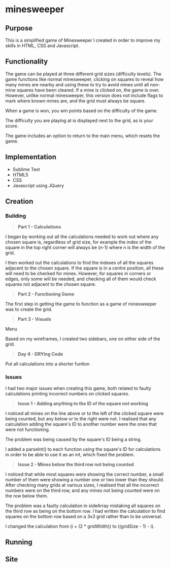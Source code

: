 # minesweeper

## Purpose

This is a simplified game of Minesweeper I created in order to improve my skills in HTML, CSS and Javascript.

## Functionality

The game can be played at three different grid sizes (difficulty levels). The game functions like normal minesweeper, clicking on squares to reveal how many mines are nearby and using these to try to avoid mines until all non-mine squares have been cleared. If a mine is clicked on, the game is over. However, unlike normal minesweeper, this version does not include flags to mark where known mines are, and the grid must always be square.

When a game is won, you win points based on the difficulty of the game.

The difficulty you are playing at is displayed next to the grid, as is your score.

The game includes an option to return to the main menu, which resets the game.

## Implementation

* Sublime Text
* HTML5
* CSS
* Javascript using JQuery

## Creation
### Building

>**Part 1 - Calculations**

I began by working out all the calculations needed to work out where any chosen square is, regardless of grid size, for example the index of the square in the top right corner will always be (n-1) where n is the width of the grid.

I then worked out the calculations to find the indexes of all the squares adjacent to the chosen square. If the square is in a centre position, all these will need to be checked for mines. However, for squares in corners or edges, only some will be needed, and checking all of them would check squares not adjacent to the chosen square.

>**Part 2 - Functioning Game**

The first step in getting the game to function as a game of minesweeper was to create the grid.

>**Part 3 - Visuals**

Menu

Based on my wireframes, I created two sidebars, one on either side of the grid.

>**Day 4 - DRYing Code**

Put all calculations into a shorter funtion

### Issues

I had two major issues when creating this game, both related to faulty calculations printing incorrect numbers on clicked squares.

>**Issue 1 - Adding anything to the ID of the square not working**

I noticed all mines on the line above or to the left of the clicked square were being counted, but any below or to the right were not. I realised that any calculation adding the square's ID to another number were the ones that were not functioning.

The problem was being caused by the square's ID being a string.

I added a parseInt() to each function using the square's ID for calculations in order to be able to use it as an int, which fixed the problem.

>**Issue 2 - Mines below the third row not being counted**

I noticed that while most squares were showing the correct number, a small number of them were showing a number one or two lower than they should. After checking many grids at various sizes, I realised that all the incorrect numbers were on the third row, and any mines not being counted were on the row below them.

The problem was a faulty calculation in sideArray mistaking all squares on the third row as being on the bottom row. I had written the calculation to find squares on the bottom row based on a 3x3 grid rather than to be universal.

I changed the calculation from (i + (2 * gridWidth)) to ((gridSize - 1) - i).

## Running
## Site
